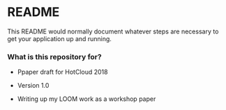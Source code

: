 # README #

This README would normally document whatever steps are necessary to get your application up and running.

### What is this repository for? ###

* Ppaper draft for HotCloud 2018

* Version 1.0 

* Writing up my LOOM work as a workshop paper

